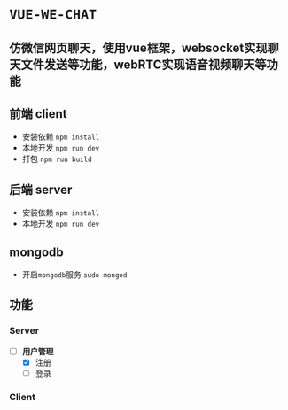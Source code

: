 # `VUE-WE-CHAT`
## 仿微信网页聊天，使用vue框架，websocket实现聊天文件发送等功能，webRTC实现语音视频聊天等功能

## 前端 client
- 安装依赖 `npm install`
- 本地开发 `npm run dev`
- 打包 `npm run build`

## 后端 server
- 安装依赖 `npm install`
- 本地开发 `npm run dev`

## mongodb
- 开启`mongodb`服务 `sudo mongod`

## 功能

### Server
- [ ] **用户管理**
    - [x] 注册
    - [ ] 登录
    
### Client
